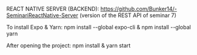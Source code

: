 REACT NATIVE SERVER (BACKEND): https://github.com/Bunker14/-SeminariReactNative-Server (version of the REST API of seminar 7)

To install Expo & Yarn: npm install --global expo-cli & npm install --global yarn

After opening the project: npm install & yarn start

